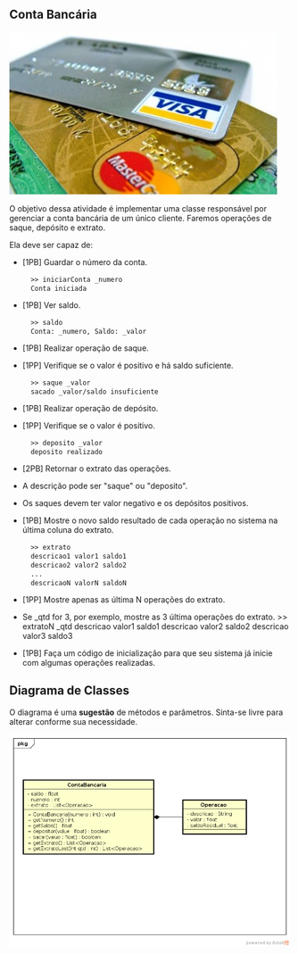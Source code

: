 ## Conta Bancária
![](imagem.jpg)

O objetivo dessa atividade é implementar uma classe responsável por gerenciar a conta bancária de um único cliente. Faremos operações de saque, depósito e extrato.

Ela deve ser capaz de:
- [1PB] Guardar o número da conta.

        >> iniciarConta _numero
        Conta iniciada
- [1PB] Ver saldo.

        >> saldo
        Conta: _numero, Saldo: _valor
- [1PB] Realizar operação de saque.
- [1PP] Verifique se o valor é positivo e há saldo suficiente.

        >> saque _valor
        sacado _valor/saldo insuficiente
- [1PB] Realizar operação de depósito.
- [1PP] Verifique se o valor é positivo.

        >> deposito _valor
        deposito realizado
- [2PB] Retornar o extrato das operações.
- A descrição pode ser "saque" ou "deposito".
- Os saques devem ter valor negativo e os depósitos positivos.
- [1PB] Mostre o novo saldo resultado de cada operação no sistema na última coluna do extrato. 

        >> extrato
        descricao1 valor1 saldo1
        descricao2 valor2 saldo2
        ...
        descricaoN valorN saldoN

- [1PP] Mostre apenas as última N operações do extrato.
- Se \_qtd for 3, por exemplo, mostre as 3 última operações do extrato.
        >> extratoN _qtd
        descricao valor1 saldo1
        descricao valor2 saldo2
        descricao valor3 saldo3

- [1PB] Faça um código de inicialização para que seu sistema já inicie com algumas operações realizadas.


## Diagrama de Classes

O diagrama é uma **sugestão** de métodos e parâmetros. Sinta-se livre para alterar conforme sua necessidade.

![](diagrama.png)
